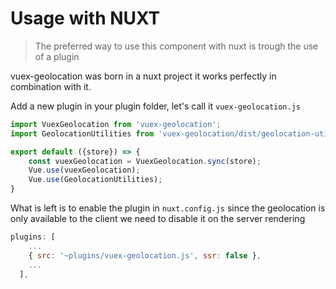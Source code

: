 # Usage with NUXT

> The preferred way to use this component with nuxt is trough the use of a plugin

vuex-geolocation was born in a nuxt project it works perfectly in combination with it.

Add a new plugin in your plugin folder, let's call it `vuex-geolocation.js`

```js
import VuexGeolocation from 'vuex-geolocation';
import GeolocationUtilities from 'vuex-geolocation/dist/geolocation-utilities.js';

export default ({store}) => {
    const vuexGeolocation = VuexGeolocation.sync(store);
    Vue.use(vuexGeolocation);
    Vue.use(GeolocationUtilities);
}

```

What is left is to enable the plugin in `nuxt.config.js` since the geolocation is only available to the client we need to disable it on the server rendering


```js
plugins: [
    ...
    { src: '~plugins/vuex-geolocation.js', ssr: false },
    ...
  ],
```
